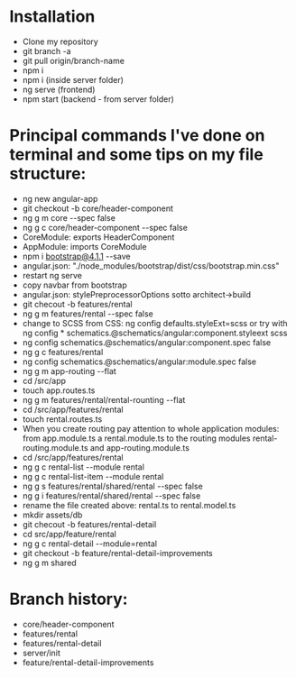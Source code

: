 # Installation

* Clone my repository
* git branch -a
* git pull origin/branch-name
* npm i
* npm i (inside server folder)
* ng serve (frontend)
* npm start (backend - from server folder)

# Principal commands I've done on terminal and some tips on my file structure:

* ng new angular-app
* git checkout -b core/header-component
* ng g m core --spec false
* ng g c core/header-component --spec false
* CoreModule: exports HeaderComponent
* AppModule: imports CoreModule
* npm i bootstrap@4.1.1 --save
* angular.json: "./node_modules/bootstrap/dist/css/bootstrap.min.css"
* restart ng serve
* copy navbar from bootstrap
* angular.json: stylePreprocessorOptions sotto architect->build
* git checout -b features/rental
* ng g m features/rental --spec false
* change to SCSS from CSS: ng config defaults.styleExt=scss or try with ng config * schematics.@schematics/angular:component.styleext scss
* ng config schematics.@schematics/angular:component.spec false
* ng g c features/rental
* ng config schematics.@schematics/angular:module.spec false
* ng g m app-routing --flat
* cd /src/app
* touch app.routes.ts
* ng g m features/rental/rental-rounting --flat
* cd /src/app/features/rental
* touch rental.routes.ts
* When you create routing pay attention to whole application modules: from  app.module.ts a rental.module.ts to the routing modules rental-routing.module.ts and app-routing.module.ts
* cd /src/app/features/rental
* ng g c rental-list --module rental
* ng g c rental-list-item --module rental
* ng g s features/rental/shared/rental --spec false
* ng g i features/rental/shared/rental --spec false
* rename the file created above: rental.ts to rental.model.ts
* mkdir assets/db
* git checout -b features/rental-detail
* cd src/app/feature/rental
* ng g c rental-detail --module=rental
* git checkout -b feature/rental-detail-improvements
* ng g m shared

# Branch history:

* core/header-component
* features/rental
* features/rental-detail
* server/init
* feature/rental-detail-improvements